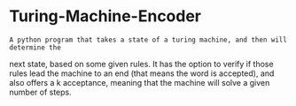 # Turing-Machine-Encoder
    A python program that takes a state of a turing machine, and then will determine the
next state, based on some given rules. It has the option to verify if those rules lead
the machine to an end (that means the word is accepted), and also offers a k acceptance,
meaning that the machine will solve a given number of steps.
